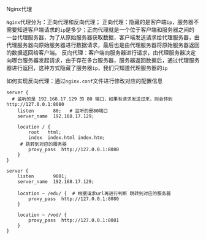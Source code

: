 Nginx代理

`Nginx`代理分为：正向代理和反向代理；
正向代理：隐藏的是客户端`ip`，服务器不需要知道客户端请求的`ip`是多少；正向代理就是一个位于客户端和服务器之间的一台代理服务器，为了从原始服务器获取数据，客户端发送请求给代理服务器，由代理服务器向原始服务器进行数据请求，最后也是由代理服务器将原始服务器返回的数据返回给客户端。
反向代理：客户端向服务器进行请求，由代理服务器决定向哪台服务器发起请求，由于存在多台服务器，服务器返回数据后，通过代理服务器进行返回，这种方式隐藏了服务器`ip`，我们只知道代理服务器的`ip`

如何实现反向代理：通过`nginx.conf`文件进行修改对应的配置信息

```nginx
server {
  # 监听的是 192.168.17.129 的 80 端口，如果有请求发送过来，则会转到 http://127.0.0.1:8080
	listen       80;   # 监听的是80端口
	server_name  192.168.17.129;

	location / {
		root   html;
		index  index.html index.htm;
     # 跳转到对应的服务器
		proxy_pass  http://127.0.0.1:8080
	}
}

server {
	listen       9001;
	server_name  192.168.17.129;

	location ~ /edu/ {  # 根据请求url再进行判断 跳转到对应的服务器
		proxy_pass  http://127.0.0.1:8080
	}

	location ~ /vod/ {
		proxy_pass  http://127.0.0.1:8081
	}
}
```


